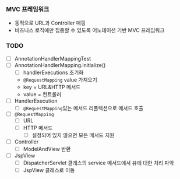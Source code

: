### MVC 프레임워크

- 동적으로 URL과 Controller 매핑
- 비즈니스 로직에만 집중할 수 있도록 어노테이션 기반 MVC 프레임워크

### TODO

- [ ] AnnotationHandlerMappingTest
- [ ] AnnotationHandlerMapping.initialize()
    - [ ] handlerExecutions 초기화
    - `@RequestMapping` value 가져오기
    - key = URL&HTTP 메서드
    - value = 컨트롤러
- [ ] HandlerExecution
    - [ ] `@RequestMapping`있는 메서드 리플렉션으로 메서드 호출
- [ ] `@RequestMapping`
    - [ ] URL
    - [ ] HTTP 메서드
        - [ ] 설정되어 있지 않으면 모든 메서드 지원
- [ ] Controller
    - [ ] ModelAndView 반환
- [ ] JspView
    - [ ] DispatcherServlet 클래스의 service 메서드에서 뷰에 대한 처리 파악
    - [ ] JspView 클래스로 이동
